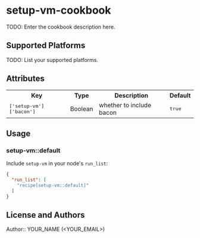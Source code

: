 # setup-vm-cookbook

TODO: Enter the cookbook description here.

## Supported Platforms

TODO: List your supported platforms.

## Attributes

<table>
  <tr>
    <th>Key</th>
    <th>Type</th>
    <th>Description</th>
    <th>Default</th>
  </tr>
  <tr>
    <td><tt>['setup-vm']['bacon']</tt></td>
    <td>Boolean</td>
    <td>whether to include bacon</td>
    <td><tt>true</tt></td>
  </tr>
</table>

## Usage

### setup-vm::default

Include `setup-vm` in your node's `run_list`:

```json
{
  "run_list": [
    "recipe[setup-vm::default]"
  ]
}
```

## License and Authors

Author:: YOUR_NAME (<YOUR_EMAIL>)
